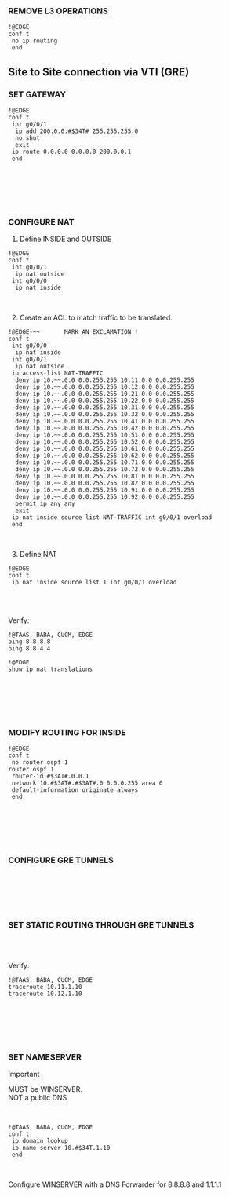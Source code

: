 
<!-- #$34T# = Your Monitor Number -->

### REMOVE L3 OPERATIONS
~~~
!@EDGE
conf t
 no ip routing
 end
~~~

## Site to Site connection via VTI (GRE)

### SET GATEWAY
~~~
!@EDGE
conf t
 int g0/0/1
  ip add 200.0.0.#$34T# 255.255.255.0
  no shut
  exit
 ip route 0.0.0.0 0.0.0.0 200.0.0.1
 end
~~~

&nbsp;
---
&nbsp;

### CONFIGURE NAT
1. Define INSIDE and OUTSIDE
~~~
!@EDGE
conf t
 int g0/0/1
  ip nat outside
 int g0/0/0
  ip nat inside
~~~

<br>

2. Create an ACL to match traffic to be translated.
~~~
!@EDGE-~~       MARK AN EXCLAMATION !
conf t
 int g0/0/0
  ip nat inside
 int g0/0/1
  ip nat outside
 ip access-list NAT-TRAFFIC
  deny ip 10.~~.0.0 0.0.255.255 10.11.0.0 0.0.255.255
  deny ip 10.~~.0.0 0.0.255.255 10.12.0.0 0.0.255.255
  deny ip 10.~~.0.0 0.0.255.255 10.21.0.0 0.0.255.255
  deny ip 10.~~.0.0 0.0.255.255 10.22.0.0 0.0.255.255
  deny ip 10.~~.0.0 0.0.255.255 10.31.0.0 0.0.255.255
  deny ip 10.~~.0.0 0.0.255.255 10.32.0.0 0.0.255.255
  deny ip 10.~~.0.0 0.0.255.255 10.41.0.0 0.0.255.255
  deny ip 10.~~.0.0 0.0.255.255 10.42.0.0 0.0.255.255
  deny ip 10.~~.0.0 0.0.255.255 10.51.0.0 0.0.255.255
  deny ip 10.~~.0.0 0.0.255.255 10.52.0.0 0.0.255.255
  deny ip 10.~~.0.0 0.0.255.255 10.61.0.0 0.0.255.255
  deny ip 10.~~.0.0 0.0.255.255 10.62.0.0 0.0.255.255
  deny ip 10.~~.0.0 0.0.255.255 10.71.0.0 0.0.255.255
  deny ip 10.~~.0.0 0.0.255.255 10.72.0.0 0.0.255.255
  deny ip 10.~~.0.0 0.0.255.255 10.81.0.0 0.0.255.255
  deny ip 10.~~.0.0 0.0.255.255 10.82.0.0 0.0.255.255
  deny ip 10.~~.0.0 0.0.255.255 10.91.0.0 0.0.255.255
  deny ip 10.~~.0.0 0.0.255.255 10.92.0.0 0.0.255.255
  permit ip any any
  exit
 ip nat inside source list NAT-TRAFFIC int g0/0/1 overload
 end
~~~

<br>

3. Define NAT
~~~
!@EDGE
conf t
 ip nat inside source list 1 int g0/0/1 overload
~~~

<br>
<br>

Verify: 
~~~
!@TAAS, BABA, CUCM, EDGE
ping 8.8.8.8
ping 8.8.4.4
~~~

~~~
!@EDGE
show ip nat translations
~~~

&nbsp;
---
&nbsp;

### MODIFY ROUTING FOR INSIDE
~~~
!@EDGE
conf t
 no router ospf 1
router ospf 1
 router-id #$3AT#.0.0.1
 network 10.#$3AT#.#$3AT#.0 0.0.0.255 area 0
 default-information originate always
 end
~~~

&nbsp;
---
&nbsp;

### CONFIGURE GRE TUNNELS

&nbsp;
---
&nbsp;


### SET STATIC ROUTING THROUGH GRE TUNNELS

<br>
<br>

Verify:

~~~
!@TAAS, BABA, CUCM, EDGE
traceroute 10.11.1.10
traceroute 10.12.1.10
~~~

&nbsp;
---
&nbsp;

### SET NAMESERVER 
> [!IMPORTANT] 
> MUST be WINSERVER.  
> NOT a public DNS

<br>

~~~
!@TAAS, BABA, CUCM, EDGE
conf t
 ip domain lookup
 ip name-server 10.#$34T.1.10
 end
~~~

<br>

Configure WINSERVER with a DNS Forwarder for 8.8.8.8 and 1.1.1.1
